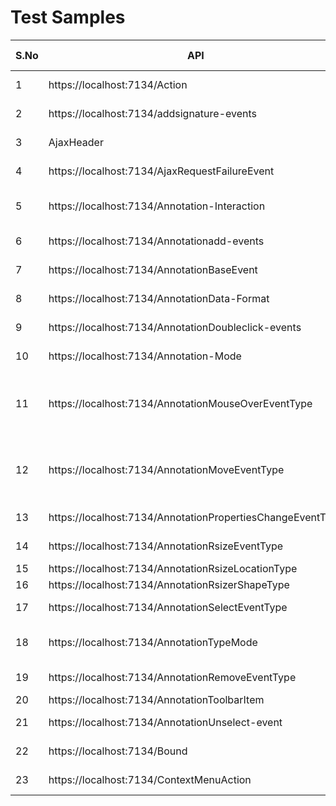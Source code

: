 # Test Samples



|S.No| API | Sample Name | Tested By | Completed? | Issues |
|-----| ------------- | ------------- | ------------- | -------- | ---------------- |
|  1   |https://localhost:7134/Action |Action.razor| Naveen Kumar| No |  Don't know how to create a sample|
|  2   |https://localhost:7134/addsignature-events |AddSignatureEvent.razor| Naveen Kumar| Yes |-- |
|  3   |AjaxHeader|AjaxHeader| Naveen Kumar| No | This is applicable only for web assemly projects.|
|  4   |https://localhost:7134/AjaxRequestFailureEvent |AjaxRequestFailureEvent.razor| Naveen Kumar| No | Don't know how to create a sample |
| 5|https://localhost:7134/Annotation-Interaction |Allowed-Interaction.razor| Naveen kumar | Yes| AllowedInteraction.Select and AllowedInteraction.Property change always trigger without allow| |
|6| https://localhost:7134/Annotationadd-events| AnnotationAdd-Event.razor | Naveen Kumar | Yes |--  |
|7| https://localhost:7134/AnnotationBaseEvent| AnnotationBaseEvent.razor | Naveen Kumar | No | Protected class Dont know hoe to create a sample |
|8|https://localhost:7134/AnnotationData-Format|AnnotationDataFormat.razor| Naveen Kumar | Yes|--| 
|9 | https://localhost:7134/AnnotationDoubleclick-events|AnnotationDoubleclickEvent.razor| Naveen Kumar | Yes |  --|
|10 | https://localhost:7134/Annotation-Mode|Annotation-Mode.razor| Naveen Kumar | Yes | Triggers for already existing annotation value as imported  |
|11| https://localhost:7134/AnnotationMouseOverEventType| AnnotationMouseoverEventType.razor | Abishek | Yes | 1)AnnotationProperties.FontColor.Shape/Measure(not triggered) 2)AnnotationProperties.BorderColor.FreeText(not triggered) 3) AnnotationProperties.Type(not triggered) |
|12| https://localhost:7134/AnnotationMoveEventType | AnnotationMoveEventType.razor | Abishek | Yes | 1)AnnotationProperties.FontColor.Shape/Measure(not triggered) 2)AnnotationProperties.BorderColor.FreeText(not triggered) 3) AnnotationProperties.Type(not triggered) |
|13| https://localhost:7134/AnnotationPropertiesChangeEventType | AnnotationPropertiesChangeEventType.razor | Abishek | Yes | 1) MultiplePageCollection property throws null exception |
|14| https://localhost:7134/AnnotationRsizeEventType | AnnotationRsizeEventType.razor | Abishek | Yes | 1) Bounds throws null reference 2) Multiple pageCollection throws null reference |
|15| https://localhost:7134/AnnotationRsizeLocationType | AnnotationResizerLocation.razor | Abishek | Yes | - |
|16| https://localhost:7134/AnnotationRsizerShapeType | AnnotationResizerShape.razor | Abishek | Yes | - |
|17| https://localhost:7134/AnnotationSelectEventType | AnnotationSelectEventType.razor | Abishek | Yes | 1) MultiplePageCollection property throws null exception |
|18| https://localhost:7134/AnnotationTypeMode | AnnotationTypeMode.razor | Abishek | Yes | 1) Don't know the functionality of image 2) Line type mode is not working 3) Don't know the functionality of stamp | 
|19| https://localhost:7134/AnnotationRemoveEventType | AnnotationRemoveEventType.razor | Abishek | Yes | 1) Bounds throw null reference 2) MultiplePageCollection throws null reference |
|20| https://localhost:7134/AnnotationToolbarItem | AnnotationToolbarItem.razor | Abishek | No | Don't know how to create sample |
|21| https://localhost:7134/AnnotationUnselect-event | AnnotationUnselectEvent.razor | Naveen Kumar | Yes | --- |
|22| https://localhost:7134/Bound | Bound.razor | Naveen Kumar | Yes | ---|
|23| https://localhost:7134/ContextMenuAction | ContextMenuAction.razor | Naveen Kumar | Yes | --- |


